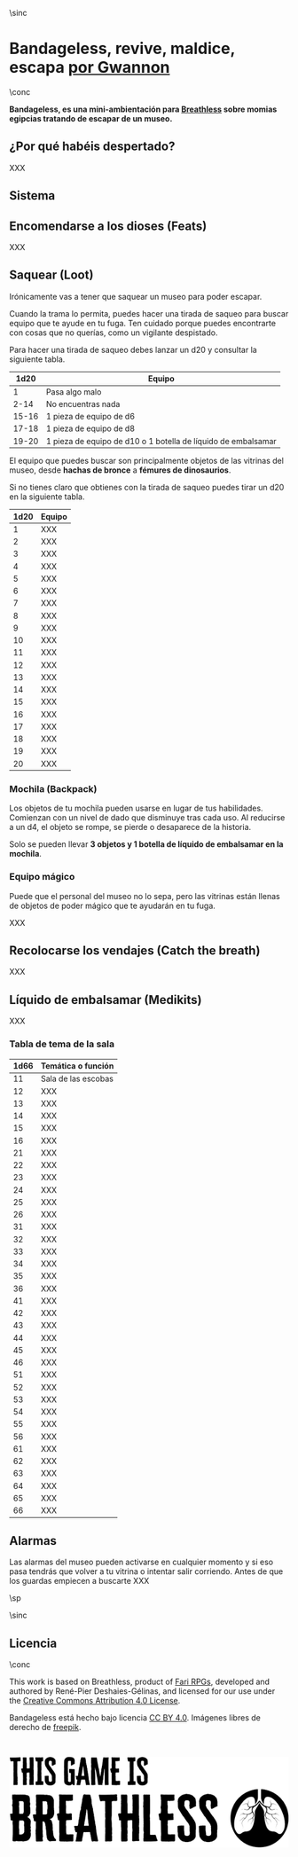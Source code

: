\sinc

# Bandageless, revive, maldice, escapa [por Gwannon](https://gwannon.itch.io/bandageless-breathless)

\conc

**Bandageless, es una mini-ambientación para [Breathless](https://fari-rpgs.itch.io/breathless-srd) sobre momias egipcias tratando de escapar de un museo.**

## ¿Por qué habéis despertado?

XXX

## Sistema

## Encomendarse a los dioses (Feats)

XXX

## Saquear (Loot)

Irónicamente vas a tener que saquear un museo para poder escapar. 

Cuando la trama lo permita, puedes hacer una tirada de saqueo para buscar equipo que te ayude en tu fuga. Ten cuidado porque puedes encontrarte con cosas que no querías, como un vigilante despistado.

Para hacer una tirada de saqueo debes lanzar un d20 y consultar la siguiente tabla.

|1d20|Equipo|
|---|---|
|1|Pasa algo malo|
|2-14|No encuentras nada|
|15-16|1 pieza de equipo de d6|
|17-18|1 pieza de equipo de d8|
|19-20|1 pieza de equipo de d10 o 1 botella de líquido de embalsamar|

El equipo que puedes buscar son principalmente objetos de las vitrinas del museo, desde **hachas de bronce** a **fémures de dinosaurios**.

Si no tienes claro que obtienes con la tirada de saqueo puedes tirar un d20 en la siguiente tabla.

|1d20|Equipo|
|---|---|
|1|XXX|
|2|XXX|
|3|XXX|
|4|XXX|
|5|XXX|
|6|XXX|
|7|XXX|
|8|XXX|
|9|XXX|
|10|XXX|
|11|XXX|
|12|XXX|
|13|XXX|
|14|XXX|
|15|XXX|
|16|XXX|
|17|XXX|
|18|XXX|
|19|XXX|
|20|XXX|

### Mochila (Backpack)

Los objetos de tu mochila pueden usarse en lugar de tus habilidades. Comienzan con un nivel de dado que disminuye tras cada uso. Al reducirse a un d4, el objeto se rompe, se pierde o desaparece de la historia.

Solo se pueden llevar **3 objetos y 1 botella de líquido de embalsamar en la mochila**.

### Equipo mágico 

Puede que el personal del museo no lo sepa, pero las vitrinas están llenas de objetos de poder mágico que te ayudarán en tu fuga.

XXX

## Recolocarse los vendajes (Catch the breath)

XXX

## Líquido de embalsamar (Medikits)

XXX

### Tabla de tema de la sala

|1d66|Temática o función|
|---|---|
|11|Sala de las escobas|
|12|XXX|
|13|XXX|
|14|XXX|
|15|XXX|
|16|XXX|
|21|XXX|
|22|XXX|
|23|XXX|
|24|XXX|
|25|XXX|
|26|XXX|
|31|XXX|
|32|XXX|
|33|XXX|
|34|XXX|
|35|XXX|
|36|XXX|
|41|XXX|
|42|XXX|
|43|XXX|
|44|XXX|
|45|XXX|
|46|XXX|
|51|XXX|
|52|XXX|
|53|XXX|
|54|XXX|
|55|XXX|
|56|XXX|
|61|XXX|
|62|XXX|
|63|XXX|
|64|XXX|
|65|XXX|
|66|XXX|

## Alarmas

Las alarmas del museo pueden activarse en cualquier momento y si eso pasa tendrás que volver a tu vitrina o intentar salir corriendo. Antes de que los guardas empiecen a buscarte XXX

\sp

\sinc

## Licencia 

\conc

This work is based on Breathless, product of [Fari RPGs](https://farirpgs.com/), developed and authored by René-Pier Deshaies-Gélinas, and licensed for our use under the [Creative Commons Attribution 4.0 License](https://creativecommons.org/licenses/by/4.0/).

Bandageless está hecho bajo licencia [CC BY 4.0](https://creativecommons.org/licenses/by/4.0/legalcode.es). Imágenes libres de derecho de [freepik](https://www.freepik.com/).

&nbsp;

[![This game is Breathless](./images/breathless.png "This game is Breathless")](https://fari-rpgs.itch.io/breathless-srd "This game is Breathless")
